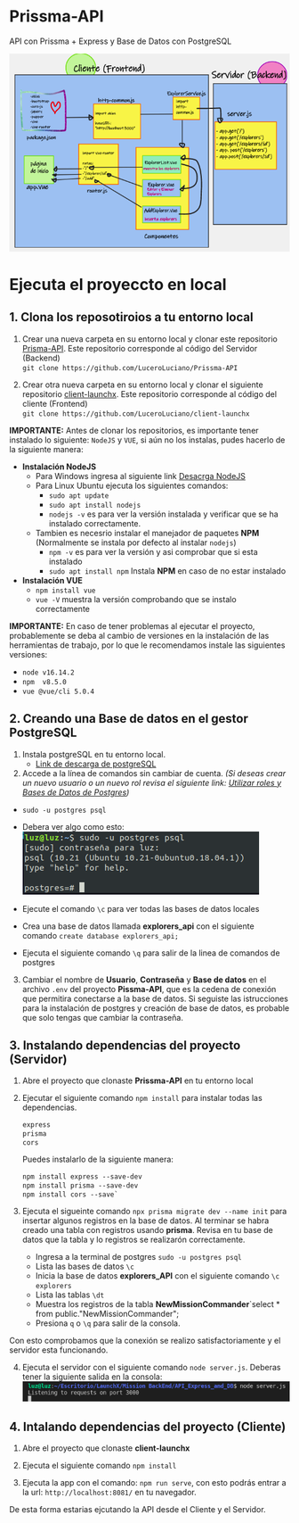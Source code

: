 # Prissma-API
API con Prissma + Express y Base de Datos con PostgreSQL

![Diagrama](https://raw.githubusercontent.com/LuceroLuciano/client-launchx/master/img/diagrama.png)

# Ejecuta el proyeccto en local

## 1. Clona los reposotiroios a tu entorno local

1. Crear una nueva carpeta en su entorno local y clonar este repositorio [Prisma-API](https://github.com/LuceroLuciano/Prissma-API). Este repositorio corresponde al código del Servidor (Backend) <br>
`git clone https://github.com/LuceroLuciano/Prissma-API`
    
2. Crear otra nueva carpeta en su entorno local y clonar el siguiente repositorio [client-launchx](https://github.com/LuceroLuciano/client-launchx). Este repositorio corresponde al código del cliente (Frontend)<br>
`git clone https://github.com/LuceroLuciano/client-launchx`
    
**IMPORTANTE:** Antes de clonar los repositorios, es importante tener instalado lo siguiente: `NodeJS` y  `VUE`, si aún no los instalas, pudes hacerlo de la siguiente manera:
- **Instalación NodeJS**
    - Para Windows ingresa al siguiente link [Desacrga NodeJS](https://nodejs.org/es/download/)
    - Para Linux Ubuntu ejecuta los siguientes comandos:
         - `sudo apt update`
         - `sudo apt install nodejs`
         - `nodejs -v`  es para ver la versión instalada y verificar que se ha instalado correctamente.
     - Tambien es necesrio instalar el manejador de paquetes **NPM** (Normalmente se instala por defecto al instalar `nodejs`)
         - `npm -v` es para ver la versión y asi comprobar que si esta instalado
         - `sudo apt install npm` Instala  **NPM** en caso de no estar instalado
- **Instalación VUE**
    - `npm install vue`
    - `vue -V` muestra la versión comprobando que se instalo correctamente

**IMPORTANTE:** En caso de tener problemas al ejecutar el proyecto, probablemente se deba al cambio de versiones en la instalación de las herramientas de trabajo, por lo que le recomendamos instale las siguientes versiones:
  - `node v16.14.2`
  - `npm  v8.5.0`
  - `vue @vue/cli 5.0.4`

## 2. Creando una Base de datos en el gestor **PostgreSQL**
1. Instala postgreSQL en tu entorno local.
   - [Link de descarga de postgreSQL](https://www.postgresql.org/download/)
2. Accede a la línea de comandos sin cambiar de cuenta. *(Si deseas crear un nuevo usuario o un nuevo rol revisa el siguiente link: [Utilizar roles y Bases de Datos de Postgres](https://www.digitalocean.com/community/tutorials/how-to-install-and-use-postgresql-on-ubuntu-20-04-es))* 
  - `sudo -u postgres psql`
  
  - Debera ver algo como esto: <br>
    ![Postgres](https://raw.githubusercontent.com/LuceroLuciano/Prissma-API/main/img/1_postgres.png)
  
  - Ejecute el comando `\c` para ver todas las bases de datos locales
  - Crea una base de datos llamada **explorers_api** con el siguiente comando `create database explorers_api;`
  - Ejecuta el siguiente comando `\q` para salir de la linea de comandos de postgres

3. Cambiar el nombre de **Usuario**, **Contraseña** y **Base de datos** en el archivo `.env` del proyecto **Pissma-API**, que es la cedena de conexión que permitira conectarse a la base de datos. Si seguiste las istrucciones para la instalación de postgres y creación de base de datos, es probable que solo tengas que cambiar la contraseña.

## 3. Instalando dependencias del proyecto (Servidor)
1. Abre el proyecto que clonaste **Prissma-API** en tu entorno local
2. Ejecutar el siguiente comando `npm install` para instalar todas las dependencias.   
    ```
    express
    prisma
    cors    
    ```
    Puedes instalarlo de la siguiente manera:
    ```    
    npm install express --save-dev
    npm install prisma --save-dev
    npm install cors --save`
    ```  
     
    
 3. Ejecuta el sigueinte comando `npx prisma migrate dev --name init` para insertar algunos registros en la base de datos. Al terminar se habra creado una tabla con registros usando **prisma**. Revisa en tu base de datos que la tabla y lo registros se realizarón correctamente.
     - Ingresa a la terminal de postgres `sudo -u postgres psql`
     - Lista las bases de datos `\c`
     - Inicia la base de datos **explorers_API** con el siguiente comando `\c explorers`
     - Lista las tablas `\dt`
     - Muestra los registros de la tabla **NewMissionCommander**`select * from public."NewMissionCommander";
     - Presiona `q` o `\q`  para salir de la consola.
 
 Con esto comprobamos que la conexión se realizo satisfactoriamente y el servidor esta funcionando. 
     
4. Ejecuta el servidor con el siguiente comando `node server.js`. Deberas tener la siguiente salida en la consola: 
![Postgres Server](https://raw.githubusercontent.com/LuceroLuciano/Prissma-API/main/img/2_postgres.png)


## 4. Intalando dependencias del proyecto (Cliente)

1. Abre el proyecto que clonaste **client-launchx**
2. Ejecuta el siguiente comando
```npm install```

3. Ejecuta la app con el comando: `npm run serve`, con esto podrás entrar a la url: `http://localhost:8081/` en tu navegador. 

De esta forma estarias ejcutando la API desde el Cliente y el Servidor. 


 
           
        
        
    

